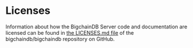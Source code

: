 <!---
Copyright © 2020 Interplanetary Database Association e.V.,
BigchainDB and IPDB software contributors.
SPDX-License-Identifier: (Apache-2.0 AND CC-BY-4.0)
Code is Apache-2.0 and docs are CC-BY-4.0
--->

# Licenses

Information about how the BigchainDB Server code and documentation are licensed can be found in [the LICENSES.md file](https://github.com/bigchaindb/bigchaindb/blob/master/LICENSES.md) of the bigchaindb/bigchaindb repository on GitHub.
